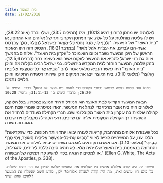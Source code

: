 ```yaml
---
title: בית האוצר
date: 21/02/2018

---
```


לאלוהים יש מחסן לרוח (ירמיה 10:13), מים (תהילים 33:7), ושלג וברד (איוב 38:22), ויש לו שליטה מוחלטת על כל אלה. אך המחסן היקר ביותר של אלוהים הוא המחסן, או "בית האוצר" של המעשר. "וְלִבְנֵי לֵוִי, הִּנֵה נָתַּתִי ּכָל-מַעֲׂשֵר ּבְיִׂשְרָאֵל לְנַחֲלָה, חֵלֶף עֲבֹדָתָם אֲׁשֶר-הֵם עֹבְדִים, אֶת-עֲבֹדַת אֹהֶל מֹועֵד" (במדבר 18:21). הפסוק הזה הינו האזכור הראשון של היכן המעשר נשמר וכיום הוא מוכר כ"עקרון בית האוצר". אלוהים בהמשך צווה את בני ישראל להביא את המעשר למקום אשר הוא בעצמו בחר (דברים  12:5,6). בזמן שלמה, המעשר הוחזר לבית המקדש בירושלים. בני ישראל הבינו בקלות מה והיכן "בית האוצר" היה כאשר הנביא מלאכי אמר להם "הָבִיאּו אֶת-ּכָל-הַּמַעֲׂשֵר אֶל-ּבֵית הָאֹוצָר" (מלאכי 3:10). בית האוצר ייצג את המיקום היכן שירותי הסגידה התקיימו והיכן הלויים נתמכו. 

`באילו עוד שמות נעשה שימוש בכתבי הקודש כדי לזהות בית-אוצר או מחסן? דברי  הימים א' 26:20; בדברי הימים ב' 31:11-13; נחמיה 10:28`

הבאת המעשר הקדוש לבית האוצר הוא המודל היחיד המוצג במקרא. בכל חלוקה, לאלוהים היה בית אוצר מרכזי כדי לנהל את המעשר. האדוונטיסתים שומרי שבת הינם קהילה עולמית בה עיקרון בית האוצר מקובל ומיושם. חברי הקהילה מעודדים להחזיר את המעשר  דרך הקהילה המקומית אליה הם שייכים. רועי הקהילה מקבלים את שכרם מגזברות השדה. 

"ככל שעבודת אלוהים מתרחבת, קריאות לעזרה יבואו יותר ויותר תכופות. כדי שהקריאות הללו יענו, על המשיחיים לציית לציווי "הָבִיאּו אֶת-ּכָל-הַּמַעֲׂשֵר אֶל-ּבֵית הָאֹוצָר, וִיהִי טֶרֶף ּבְבֵיתִי" (מלאכי 3:10). אם אנשים הקוראים לעצמם משיחיים יביאו לאלוהים את המעשר והתרומה בנאמנות, בית האוצר שלו יהיה מלא. לא תהיה סיבה ללכת לירידים, להגרלות, או למסיבות הנאה בכדי להשיג קרן תמיכה של הבשורה." (Ellen G. White, The Acts of the Apostles, p. 338).

`חישבו מה היה קורה אילולא אנשים היו שולחים את המעשר שלהם להיכן הם היו רוצים לשלוח. כל כולם היו עושים זאת, מה היה קורה לעבודת אלוהים? לכן, מדוע חשוב שנשלח את המעשר להיכן שהוא שייך?`